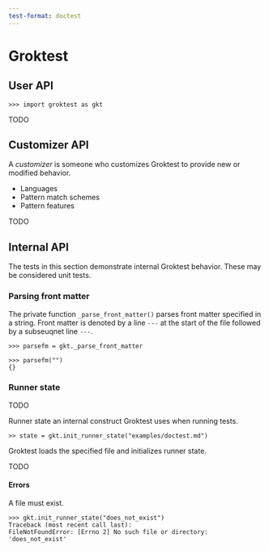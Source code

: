 ```yaml
---
test-format: doctest
---
```


# Groktest

## User API

    >>> import groktest as gkt

TODO

## Customizer API

A *customizer* is someone who customizes Groktest to provide new or
modified behavior.

- Languages
- Pattern match schemes
- Pattern features

TODO

## Internal API

The tests in this section demonstrate internal Groktest behavior. These
may be considered unit tests.

### Parsing front matter

The private function `_parse_front_matter()` parses front matter
specified in a string. Front matter is denoted by a line `---` at the
start of the file followed by a subseuqnet line `---`.

    >>> parsefm = gkt._parse_front_matter

    >>> parsefm("")
    {}

### Runner state

TODO

Runner state an internal construct Groktest uses when running tests.

    >> state = gkt.init_runner_state("examples/doctest.md")

Groktest loads the specified file and initializes runner state.

TODO

#### Errors

A file must exist.

    >>> gkt.init_runner_state("does_not_exist")
    Traceback (most recent call last):
    FileNotFoundError: [Errno 2] No such file or directory: 'does_not_exist'
